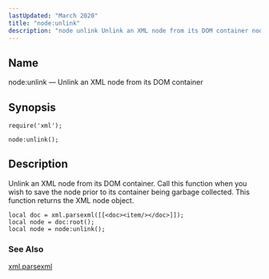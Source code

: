 ```yaml
---
lastUpdated: "March 2020"
title: "node:unlink"
description: "node unlink Unlink an XML node from its DOM container node unlink Unlink an XML node from its DOM container Call this function when you wish to save the node prior to its container being garbage collected This function returns the XML node object Example 70 83 node unlink example..."
---
```


<a name="lua.ref.xml.node_unlink"></a> 
## Name

node:unlink — Unlink an XML node from its DOM container

<a name="idp19460368"></a> 
## Synopsis

`require('xml');`

`node:unlink();`

<a name="idp19463328"></a> 
## Description

Unlink an XML node from its DOM container. Call this function when you wish to save the node prior to its container being garbage collected. This function returns the XML node object.

<a name="idp19465152"></a> 


```
local doc = xml.parsexml([[<doc><item/></doc>]]);
local node = doc:root();
local node = node:unlink();
```

<a name="idp19466848"></a> 
### See Also

[xml.parsexml](/momentum/4/lua/ref-xml-parsexml)
